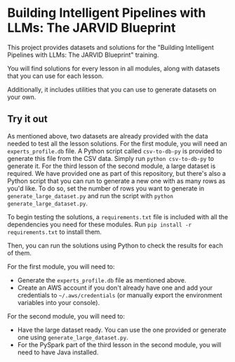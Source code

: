 # Building Intelligent Pipelines with LLMs: The JARVID Blueprint

This project provides datasets and solutions for the "Building Intelligent Pipelines with LLMs: The JARVID Blueprint" training.

You will find solutions for every lesson in all modules, along with datasets that you can use for each lesson.

Additionally, it includes utilities that you can use to generate datasets on your own.

## Try it out

As mentioned above, two datasets are already provided with the data needed to test all the lesson solutions. For the first module, you will need an `experts_profile.db` file. A Python script called `csv-to-db-py` is provided to generate this file from the CSV data. Simply run `python csv-to-db-py` to generate it.
For the third lesson of the second module, a large dataset is required. We have provided one as part of this repository, but there's also a Python script that you can run to generate a new one with as many rows as you'd like. To do so, set the number of rows you want to generate in `generate_large_dataset.py` and run the script with `python generate_large_dataset.py`.

To begin testing the solutions, a `requirements.txt` file is included with all the dependencies you need for these modules. Run `pip install -r requirements.txt` to install them.

Then, you can run the solutions using Python to check the results for each of them.

For the first module, you will need to:

  - Generate the `experts_profile.db` file as mentioned above.
  - Create an AWS account if you don't already have one and add your credentials to `~/.aws/credentials` (or manually export the environment variables into your console).

For the second module, you will need to:

  - Have the large dataset ready. You can use the one provided or generate one using `generate_large_dataset.py`.
  - For the PySpark part of the third lesson in the second module, you will need to have Java installed.